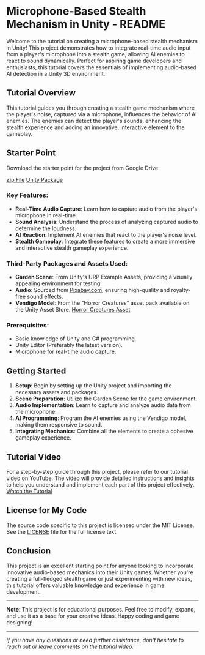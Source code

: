 # Microphone-Based Stealth Mechanism in Unity - README

Welcome to the tutorial on creating a microphone-based stealth mechanism in Unity! This project demonstrates how to integrate real-time audio input from a player's microphone into a stealth game, allowing AI enemies to react to sound dynamically. Perfect for aspiring game developers and enthusiasts, this tutorial covers the essentials of implementing audio-based AI detection in a Unity 3D environment.

## Tutorial Overview

This tutorial guides you through creating a stealth game mechanism where the player's noise, captured via a microphone, influences the behavior of AI enemies. The enemies can detect the player's sounds, enhancing the stealth experience and adding an innovative, interactive element to the gameplay.

## Starter Point

Download the starter point for the project from Google Drive:

[Zip File](https://drive.google.com/file/d/1kO9MBrkK3hDWNVVNvSN7FDQBrPZOwz5D/view?usp=drive_link)
[Unity Package](https://drive.google.com/file/d/1y5V5CkPmuDoHN4ycWpjqh8I6RQeYRrE2/view?usp=drive_link)

### Key Features:

- **Real-Time Audio Capture**: Learn how to capture audio from the player's microphone in real-time.
- **Sound Analysis**: Understand the process of analyzing captured audio to determine the loudness.
- **AI Reaction**: Implement AI enemies that react to the player's noise level.
- **Stealth Gameplay**: Integrate these features to create a more immersive and interactive stealth gameplay experience.

### Third-Party Packages and Assets Used:

- **Garden Scene**: From Unity's URP Example Assets, providing a visually appealing environment for testing.
- **Audio**: Sourced from [Pixabay.com](https://pixabay.com/), ensuring high-quality and royalty-free sound effects.
- **Vendigo Model**: From the "Horror Creatures" asset pack available on the Unity Asset Store. [Horror Creatures Asset](https://assetstore.unity.com/packages/3d/characters/humanoids/horror-creatures-97865)

### Prerequisites:

- Basic knowledge of Unity and C# programming.
- Unity Editor (Preferably the latest version).
- Microphone for real-time audio capture.

## Getting Started

1. **Setup**: Begin by setting up the Unity project and importing the necessary assets and packages.
2. **Scene Preparation**: Utilize the Garden Scene for the game environment.
3. **Audio Implementation**: Learn to capture and analyze audio data from the microphone.
4. **AI Programming**: Program the AI enemies using the Vendigo model, making them responsive to sound.
5. **Integrating Mechanics**: Combine all the elements to create a cohesive gameplay experience.

## Tutorial Video

For a step-by-step guide through this project, please refer to our tutorial video on YouTube. The video will provide detailed instructions and insights to help you understand and implement each part of this project effectively. [Watch the Tutorial](#)

## License for My Code
The source code specific to this project is licensed under the MIT License. See the [LICENSE](LICENSE.md) file for the full license text.

## Conclusion

This project is an excellent starting point for anyone looking to incorporate innovative audio-based mechanics into their Unity games. Whether you're creating a full-fledged stealth game or just experimenting with new ideas, this tutorial offers valuable knowledge and experience in game development.

---

**Note**: This project is for educational purposes. Feel free to modify, expand, and use it as a base for your creative ideas. Happy coding and game designing!

---

_If you have any questions or need further assistance, don't hesitate to reach out or leave comments on the tutorial video._
